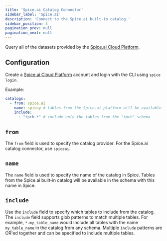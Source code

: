 ```yaml
---
title: 'Spice.ai Catalog Connector'
sidebar_label: 'Spice.ai'
description: 'Connect to the Spice.ai built-in catalog.'
sidebar_position: 3
pagination_prev: null
pagination_next: null
---
```


Query all of the datasets provided by the [Spice.ai Cloud Platform](https://spice.ai).

## Configuration

Create a [Spice.ai Cloud Platform](https://spice.ai) account and login with the CLI using `spice login`.

Example:
```yaml
catalogs:
  - from: spice.ai
    name: spicey # tables from the Spice.ai platform will be available in the "spicey" schema in Spice
    include:
      - "tpch.*" # include only the tables from the "tpch" schema
```

## `from`
The `from` field is used to specify the catalog provider. For the Spice.ai catalog connector, use `spiceai`.

## `name`
The `name` field is used to specify the name of the catalog in Spice. Tables from the Spice.ai built-in catalog will be available in the schema with this name in Spice.

## `include`
Use the `include` field to specify which tables to include from the catalog. The `include` field supports glob patterns to match multiple tables. For example, `*.my_table_name` would include all tables with the name `my_table_name` in the catalog from any schema. Multiple `include` patterns are OR'ed together and can be specified to include multiple tables.
